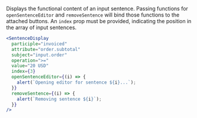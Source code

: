 Displays the functional content of an input sentence. Passing functions for `openSentenceEditor`
and `removeSentence` will bind those functions to the attached buttons. An `index` prop must be
provided, indicating the position in the array of input sentences.

```jsx
<SentenceDisplay
  participle="invoiced"
  attribute="order.subtotal"
  subject="input.order"
  operation=">="
  value="20 USD"
  index={3}
  openSentenceEditor={(i) => {
    alert(`Opening editor for sentence ${i}...`);
  }}
  removeSentence={(i) => {
    alert(`Removing sentence ${i}`);
  }}
/>
```
